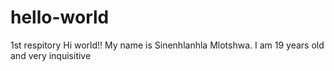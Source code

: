 # hello-world
1st respitory
Hi world!!
My name is Sinenhlanhla Mlotshwa.
I am 19 years old and very inquisitive 
